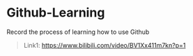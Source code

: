 # Github-Learning
Record the process of learning how to use Github

>Link1: https://www.bilibili.com/video/BV1Xx411m7kn?p=1
